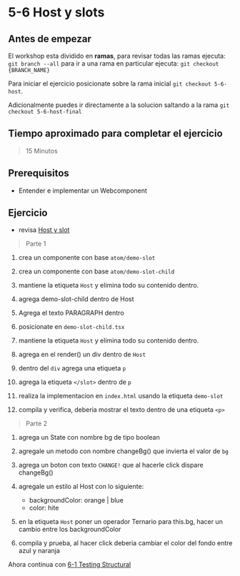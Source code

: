 # 5-6 Host y slots

## Antes de empezar

El workshop esta dividido en **ramas**, para revisar todas las ramas ejecuta: `git branch --all`
para ir a una rama en particular ejecuta: `git checkout {BRANCH_NAME}`

Para iniciar el ejercicio posicionate sobre la rama inicial `git checkout 5-6-host`.

Adicionalmente puedes ir directamente a la solucion saltando a la rama `git checkout 5-6-host-final`

## Tiempo aproximado para completar el ejercicio

> 15 Minutos

## Prerequisitos

- Entender e implementar un Webcomponent

## Ejercicio

- revisa [Host y slot](../1-stencil/1-17-host.md)

> Parte 1

1. crea un componente con base `atom/demo-slot`

2. crea un componente con base `atom/demo-slot-child`

3. mantiene la etiqueta `Host` y elimina todo su contenido dentro.

4. agrega demo-slot-child dentro de Host

5. Agrega el texto PARAGRAPH dentro

6. posicionate en `demo-slot-child.tsx`

7. mantiene la etiqueta `Host` y elimina todo su contenido dentro.

8. agrega en el render() un div dentro de `Host`

9. dentro del `div` agrega una etiqueta `p`

10. agrega la etiqueta `</slot>` dentro de `p`

11. realiza la implementacion en `index.html` usando la etiqueta `demo-slot`

12. compila y verifica, deberia mostrar el texto dentro de una etiqueta `<p>`

> Parte 2

1. agrega un State con nombre bg de tipo boolean

2. agregale un metodo con nombre changeBg() que invierta el valor de `bg`

3. agrega un boton con texto `CHANGE!` que al hacerle click dispare changeBg()

4. agregale un estilo al Host con lo siguiente:

   - backgroundColor: orange | blue
   - color: hite

5. en la etiqueta `Host` poner un operador Ternario para this.bg, hacer un cambio entre los backgroundColor

6. compila y prueba, al hacer click deberia cambiar el color del fondo entre azul y naranja

Ahora continua con [6-1 Testing Structural](../6-workshop-unit-testing/6-1-testing-estructural.md)
